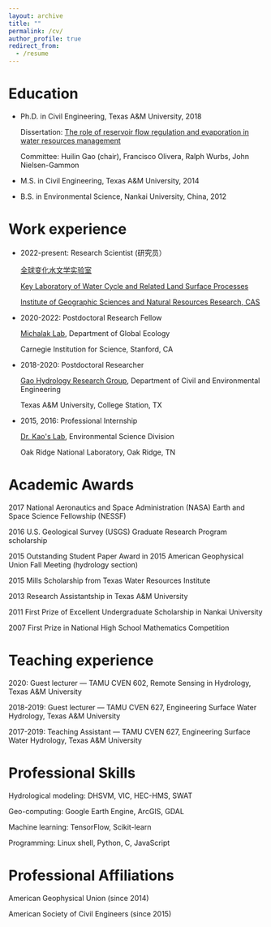 ```yaml
---
layout: archive
title: ""
permalink: /cv/
author_profile: true
redirect_from:
  - /resume
---
```



Education
======
* Ph.D. in Civil Engineering, Texas A&M University, 2018

  Dissertation: [The role of reservoir flow regulation and evaporation in water resources management](https://oaktrust.library.tamu.edu/handle/1969.1/174431)
  
  Committee: Huilin Gao (chair), Francisco Olivera, Ralph Wurbs, John Nielsen-Gammon
  
* M.S. in Civil Engineering, Texas A&M University, 2014

* B.S. in Environmental Science, Nankai University, China, 2012

Work experience
======
* 2022-present:	Research Scientist (研究员）

  [全球变化水文学实验室](https://people.ucas.ac.cn/~0019184?language=en)
  
  [Key Laboratory of Water Cycle and Related Land Surface Processes](http://water.igsnrr.cas.cn/)
  
  [Institute of Geographic Sciences and Natural Resources Research, CAS](http://www.igsnrr.ac.cn/)

* 2020-2022: Postdoctoral Research Fellow

  [Michalak Lab](https://bse.carnegiescience.edu/dr-anna-michalak-0), Department of Global Ecology
  
  Carnegie Institution for Science, Stanford, CA

* 2018-2020: Postdoctoral Researcher

  [Gao Hydrology Research Group](https://ceprofs.civil.tamu.edu/hgao/), Department of Civil and Environmental Engineering
  
  Texas A&M University, College Station, TX

* 2015, 2016: Professional Internship

  [Dr. Kao's Lab](https://www.ornl.gov/staff-profile/shih-chieh-kao), Environmental Science Division
  
  Oak Ridge National Laboratory, Oak Ridge, TN
  
Academic Awards
======
2017    National Aeronautics and Space Administration (NASA) Earth and Space Science Fellowship (NESSF)

2016    U.S. Geological Survey (USGS) Graduate Research Program scholarship

2015    Outstanding Student Paper Award in 2015 American Geophysical Union Fall Meeting (hydrology section)

2015    Mills Scholarship from Texas Water Resources Institute

2013    Research Assistantship in Texas A&M University

2011    First Prize of Excellent Undergraduate Scholarship in Nankai University 

2007    First Prize in National High School Mathematics Competition

Teaching experience
======
2020:      Guest lecturer — TAMU CVEN 602, Remote Sensing in Hydrology, Texas A&M University
	   
2018-2019: Guest lecturer — TAMU CVEN 627, Engineering Surface Water Hydrology, Texas A&M University
	   
2017-2019: Teaching Assistant — TAMU CVEN 627, Engineering Surface Water Hydrology, Texas A&M University


Professional Skills
======
Hydrological modeling: DHSVM, VIC, HEC-HMS, SWAT

Geo-computing: Google Earth Engine, ArcGIS, GDAL

Machine learning: TensorFlow, Scikit-learn

Programming: Linux shell, Python, C, JavaScript
  
Professional Affiliations
======
American Geophysical Union (since 2014)

American Society of Civil Engineers (since 2015)

  

